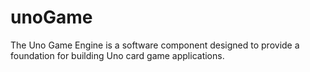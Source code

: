 # unoGame
The Uno Game Engine is a software component designed to provide a foundation for building Uno card game applications.
